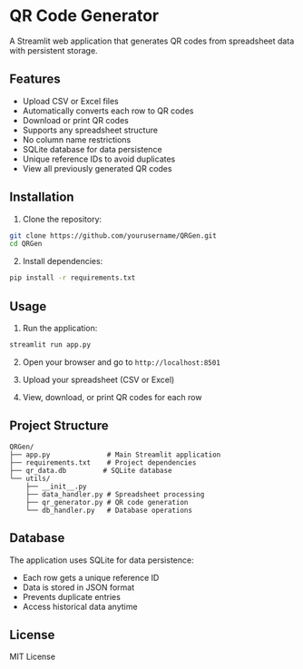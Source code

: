 # QR Code Generator

A Streamlit web application that generates QR codes from spreadsheet data with persistent storage.

## Features

- Upload CSV or Excel files
- Automatically converts each row to QR codes
- Download or print QR codes
- Supports any spreadsheet structure
- No column name restrictions
- SQLite database for data persistence
- Unique reference IDs to avoid duplicates
- View all previously generated QR codes

## Installation

1. Clone the repository:
```bash
git clone https://github.com/yourusername/QRGen.git
cd QRGen
```

2. Install dependencies:
```bash
pip install -r requirements.txt
```

## Usage

1. Run the application:
```bash
streamlit run app.py
```

2. Open your browser and go to `http://localhost:8501`

3. Upload your spreadsheet (CSV or Excel)

4. View, download, or print QR codes for each row

## Project Structure

```
QRGen/
├── app.py              # Main Streamlit application
├── requirements.txt    # Project dependencies
├── qr_data.db         # SQLite database
└── utils/
    ├── __init__.py
    ├── data_handler.py # Spreadsheet processing
    ├── qr_generator.py # QR code generation
    └── db_handler.py   # Database operations
```

## Database

The application uses SQLite for data persistence:
- Each row gets a unique reference ID
- Data is stored in JSON format
- Prevents duplicate entries
- Access historical data anytime


## License

MIT License
